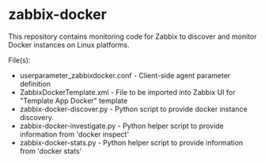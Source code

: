 # zabbix-docker
This repository contains monitoring code for Zabbix to discover and monitor Docker instances on Linux platforms.

File(s):
* userparameter_zabbixdocker.conf - Client-side agent parameter definition
* ZabbixDockerTemplate.xml - File to be imported into Zabbix UI for "Template App Docker" template
* zabbix-docker-discover.py - Python script to provide docker instance discovery.
* zabbix-docker-investigate.py - Python helper script to provide information from 'docker inspect'
* zabbix-docker-stats.py - Python helper script to provide information from 'docker stats'
